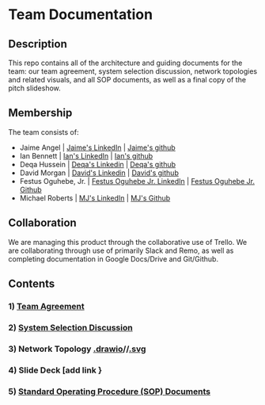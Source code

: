 # Team Documentation

## Description
This repo contains all of the architecture and guiding documents for the team: our team agreement, system selection discussion, network topologies and related visuals, and all SOP documents, as well as a final copy of the pitch slideshow.

## Membership
The team consists of:
 - Jaime Angel | [Jaime's LinkedIn](www.linkedin.com/in/jaime-angel) | [Jaime's github](https://github.com/jaimeangelhi/)
 - Ian Bennett | [Ian's LinkedIn](https://www.linkedin.com/in/subtropicalhorseback) | [Ian's github](https://www.github.com/subtropicalhorseback/)
 - Deqa Hussein | [Deqa's Linkedin](https://www.linkedin.com/in/deqa-hussein-408196144/) | [Deqa's github](https://github.com/DeqaHussein/)
 - David Morgan | [David's Linkedin](https://www.linkedin.com/in/david-morgan-a749311ba) | [David's github](https://github.com/Halfbreed10/)
 - Festus Oguhebe, Jr. | [Festus Oguhebe Jr. LinkedIn](https://www.linkedin.com/in/festus-oguhebe-jr-foco/) | [Festus Oguhebe Jr. Github](https://github.com/focodecided/)
 - Michael Roberts | [MJ's LinkedIn](https://www.linkedin.com/in/michael-roberts33) | [MJ's Github](https://github.com/Mjroberts7)

## Collaboration
We are managing this product through the collaborative use of Trello. We are collaborating through use of primarily Slack and Remo, as well as completing documentation in Google Docs/Drive and Git/Github.

## Contents

### 1) [Team Agreement](https://docs.google.com/document/d/1im0ebNyapdZ4pC8hVz3Wewc1ZpQuY2aMAcvXblTPqho/edit?usp=sharing)
### 2) [System Selection Discussion](https://docs.google.com/document/d/1Pi80jp14e4GjwUXNMaY7EeqVyF_dBCWlAPoGk5J5FLI/edit?usp=sharing)
### 3) Network Topology [.drawio](https://github.com/PhishPhighters/teamdocumentation/blob/main/topo.drawio)//[.svg](https://github.com/PhishPhighters/teamdocumentation/blob/main/topo1.svg)
### 4) Slide Deck [add link }
### 5) [Standard Operating Procedure (SOP) Documents](https://github.com/PhishPhighters/teamdocumentation/blob/main/SOP.md) 

